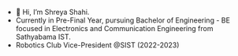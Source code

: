 - 👋 Hi, I’m Shreya Shahi.
- Currently in Pre-Final Year, pursuing Bachelor of Engineering - BE focused in Electronics and Communication Engineering from Sathyabama IST.
- Robotics Club Vice-President @SIST (2022-2023) 


<!---
itsshreyashahi/itsshreyashahi is a ✨ special ✨ repository because its `README.md` (this file) appears on your GitHub profile.
You can click the Preview link to take a look at your changes.
--->
